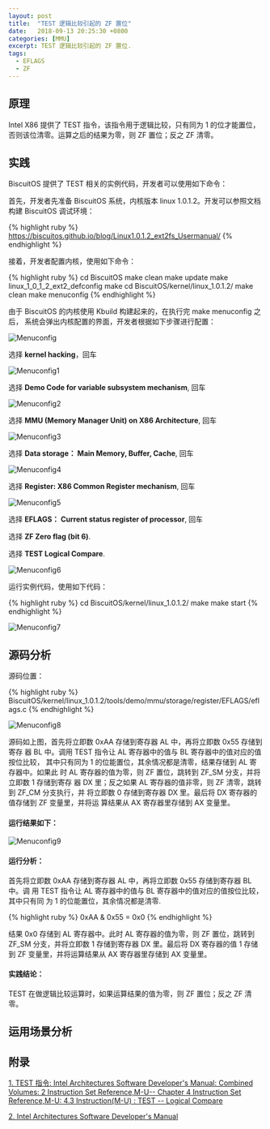 ```yaml
---
layout: post
title:  "TEST 逻辑比较引起的 ZF 置位"
date:   2018-09-13 20:25:30 +0800
categories: [MMU]
excerpt: TEST 逻辑比较引起的 ZF 置位.
tags:
  - EFLAGS
  - ZF
---
```


## 原理

Intel X86 提供了 TEST 指令，该指令用于逻辑比较，只有同为 1 的位才能置位，
否则该位清零。运算之后的结果为零，则 ZF 置位；反之 ZF 清零。

## 实践

BiscuitOS 提供了 TEST 相关的实例代码，开发者可以使用如下命令：

首先，开发者先准备 BiscuitOS 系统，内核版本 linux 1.0.1.2。开发可以参照文档
构建 BiscuitOS 调试环境：

{% highlight ruby %}
https://biscuitos.github.io/blog/Linux1.0.1.2_ext2fs_Usermanual/
{% endhighlight %}


接着，开发者配置内核，使用如下命令：

{% highlight ruby %}
cd BiscuitOS
make clean
make update
make linux_1_0_1_2_ext2_defconfig
make
cd BiscuitOS/kernel/linux_1.0.1.2/
make clean
make menuconfig
{% endhighlight %}

由于 BiscuitOS 的内核使用 Kbuild 构建起来的，在执行完 make menuconfig 之后，
系统会弹出内核配置的界面，开发者根据如下步骤进行配置：

![Menuconfig](https://raw.githubusercontent.com/EmulateSpace/PictureSet/master/BiscuitOS/kernel/MMU000003.png)

选择 **kernel hacking**，回车

![Menuconfig1](https://raw.githubusercontent.com/EmulateSpace/PictureSet/master/BiscuitOS/kernel/MMU000004.png)

选择 **Demo Code for variable subsystem mechanism**, 回车

![Menuconfig2](https://raw.githubusercontent.com/EmulateSpace/PictureSet/master/BiscuitOS/kernel/MMU000005.png)

选择 **MMU (Memory Manager Unit) on X86 Architecture**, 回车

![Menuconfig3](https://raw.githubusercontent.com/EmulateSpace/PictureSet/master/BiscuitOS/kernel/MMU000006.png)

选择 **Data storage： Main  Memory, Buffer, Cache**, 回车

![Menuconfig4](https://raw.githubusercontent.com/EmulateSpace/PictureSet/master/BiscuitOS/kernel/MMU000007.png)

选择 **Register: X86 Common Register mechanism**, 回车

![Menuconfig5](https://raw.githubusercontent.com/EmulateSpace/PictureSet/master/BiscuitOS/kernel/MMU000008.png)

选择 **EFLAGS： Current status register of processor**, 回车

选择 **ZF Zero flag (bit 6)**.

选择 **TEST    Logical Compare**.

![Menuconfig6](https://raw.githubusercontent.com/EmulateSpace/PictureSet/master/BiscuitOS/kernel/MMU000298.png)

运行实例代码，使用如下代码：

{% highlight ruby %}
cd BiscuitOS/kernel/linux_1.0.1.2/
make 
make start
{% endhighlight %}

![Menuconfig7](https://raw.githubusercontent.com/EmulateSpace/PictureSet/master/BiscuitOS/kernel/MMU000299.png)

## 源码分析

源码位置：

{% highlight ruby %}
BiscuitOS/kernel/linux_1.0.1.2/tools/demo/mmu/storage/register/EFLAGS/eflags.c
{% endhighlight %}

![Menuconfig8](https://raw.githubusercontent.com/EmulateSpace/PictureSet/master/BiscuitOS/kernel/MMU000300.png)

源码如上图，首先将立即数 0xAA 存储到寄存器 AL 中，再将立即数 0x55 存储到寄存
器 BL 中。调用 TEST 指令让 AL 寄存器中的值与 BL 寄存器中的值对应的值按位比较，
其中只有同为 1 的位能置位，其余情况都是清零，结果存储到 AL 寄存器中。如果此
时 AL 寄存器的值为零，则 ZF 置位，跳转到 ZF_SM 分支，并将立即数 1 存储到寄存
器 DX 里；反之如果 AL 寄存器的值非零，则 ZF 清零，跳转到 ZF_CM 分支执行，并
将立即数 0 存储到寄存器 DX 里。最后将 DX 寄存器的值存储到 ZF 变量里，并将运
算结果从 AX 寄存器里存储到 AX 变量里。

#### 运行结果如下：

![Menuconfig9](https://raw.githubusercontent.com/EmulateSpace/PictureSet/master/BiscuitOS/kernel/MMU000301.png)

#### 运行分析：

首先将立即数 0xAA 存储到寄存器 AL 中，再将立即数 0x55 存储到寄存器 BL 中。调
用 TEST 指令让 AL 寄存器中的值与 BL 寄存器中的值对应的值按位比较，其中只有同
为 1 的位能置位，其余情况都是清零.

{% highlight ruby %}
0xAA & 0x55 = 0x0
{% endhighlight %}

结果 0x0 存储到 AL 寄存器中。此时 AL 寄存器的值为零，则 ZF 置位，跳转到 
ZF_SM 分支，并将立即数 1 存储到寄存器 DX 里。最后将 DX 寄存器的值 1 存储到 
ZF 变量里，并将运算结果从 AX 寄存器里存储到 AX 变量里。

#### 实践结论：

TEST 在做逻辑比较运算时，如果运算结果的值为零，则 ZF 置位；反之 ZF 清零。

## 运用场景分析

## 附录

[1. TEST 指令: Intel Architectures Software Developer's Manual: Combined Volumes: 2 Instruction Set Reference,M-U-- Chapter 4 Instruction Set Reference,M-U: 4.3 Instruction(M-U) : TEST -- Logical Compare](https://software.intel.com/en-us/articles/intel-sdm)

[2. Intel Architectures Software Developer's Manual](https://github.com/BiscuitOS/Documentation/blob/master/Datasheet/Intel-IA32_DevelopmentManual.pdf)
